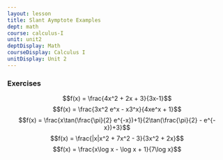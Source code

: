 ```yaml
---
layout: lesson
title: Slant Aymptote Examples
dept: math
course: calculus-I
unit: unit2
deptDisplay: Math
courseDisplay: Calculus I
unitDisplay: Unit 2
---
```


### Exercises
$$f(x) = \frac{4x^2 + 2x + 3}{3x-1}$$
$$f(x) = \frac{3x^2 e^x - x3^x}{4xe^x + 1}$$
$$f(x) = \frac{x\tan(\frac{\pi}{2} e^{-x})+1}{2\tan(\frac{\pi}{2} - e^{-x})+3}$$
$$f(x) = \frac{|x|x^2 + 7x^2 - 3}{3x^2 + 2x}$$
$$f(x) = \frac{x\log x - \log x + 1}{7\log x}$$
